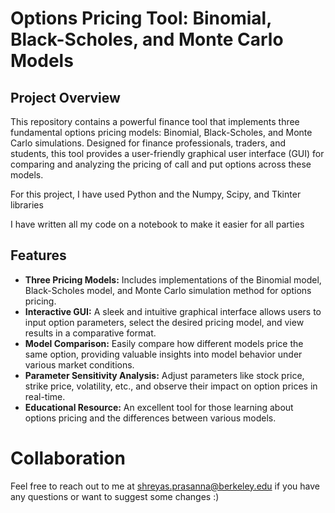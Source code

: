 # Options Pricing Tool: Binomial, Black-Scholes, and Monte Carlo Models

## Project Overview

This repository contains a powerful finance tool that implements three fundamental options pricing models: Binomial, Black-Scholes, and Monte Carlo simulations. Designed for finance professionals, traders, and students, this tool provides a user-friendly graphical user interface (GUI) for comparing and analyzing the pricing of call and put options across these models.

For this project, I have used Python and the Numpy, Scipy, and Tkinter libraries

I have written all my code on a notebook to make it easier for all parties


## Features
- **Three Pricing Models:** Includes implementations of the Binomial model, Black-Scholes model, and Monte Carlo simulation method for options pricing.
- **Interactive GUI:** A sleek and intuitive graphical interface allows users to input option parameters, select the desired pricing model, and view results in a comparative format.
- **Model Comparison:** Easily compare how different models price the same option, providing valuable insights into model behavior under various market conditions.
- **Parameter Sensitivity Analysis:** Adjust parameters like stock price, strike price, volatility, etc., and observe their impact on option prices in real-time.
- **Educational Resource:** An excellent tool for those learning about options pricing and the differences between various models.

# Collaboration

Feel free to reach out to me at shreyas.prasanna@berkeley.edu if you have any questions or want to suggest some changes :)
